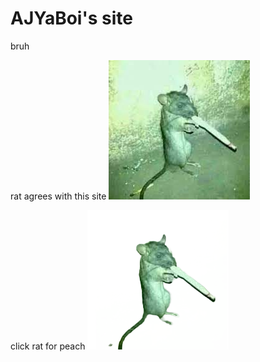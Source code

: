 # AJYaBoi's site

bruh

rat agrees with this site
[![rat agrees with this site](https://raw.githubusercontent.com/AJYaBoi/ajyaboi.github.io/main/Images/images.jpeg)](https://raw.githubusercontent.com/AJYaBoi/ajyaboi.github.io/main/Images/bruhmonment.txt)

click rat for peach
[![click rat for peaches](https://github.com/AJYaBoi/ajyaboi.github.io/blob/main/Images/rat.png?raw=true)](https://github.com/AJYaBoi/ajyaboi.github.io/blob/main/Videos/Snaptik_7115551216796585262_doongle-obumperstine.mp4?raw=true)
